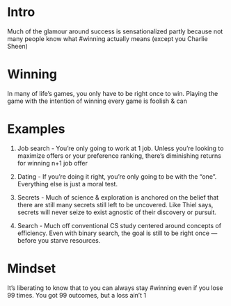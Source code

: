 # Intro
 Much of the glamour around success is sensationalized partly because not many people know what #winning actually means (except you Charlie Sheen)
 
 # Winning
 In many of life’s games, you only have to be right once to win. Playing the game with the intention of winning every game is foolish & can
 
 # Examples
 1. Job search - You’re only going to work at 1 job. Unless you’re looking to maximize offers or your preference ranking, there’s diminishing returns for winning n+1 job offer
 
 2. Dating - If you’re doing it right, you’re only going to be with the “one”. Everything else is just a moral test.
 
 3. Secrets - Much of science & exploration is anchored on the belief that there are still many secrets still left to be uncovered. Like Thiel says, secrets will never seize to exist agnostic of their discovery or pursuit.
 
 4. Search - Much off conventional CS study centered around concepts of efficiency. Even with binary search, the goal is still to be right once — before you starve resources.
 
 # Mindset
 It’s liberating to know that to you can always stay #winning even if you lose 99 times. You got 99 outcomes, but a loss ain’t 1
